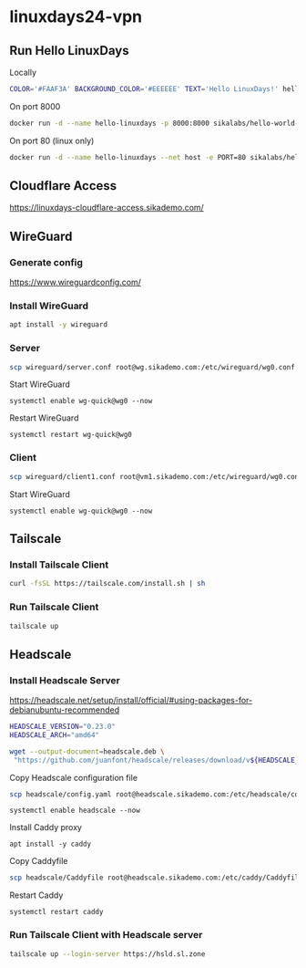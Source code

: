 # linuxdays24-vpn

## Run Hello LinuxDays

Locally

```bash
COLOR='#FAAF3A' BACKGROUND_COLOR='#EEEEEE' TEXT='Hello LinuxDays!' hello-world-server
```

On port 8000

```bash
docker run -d --name hello-linuxdays -p 8000:8000 sikalabs/hello-world-server:linuxdays
```

On port 80 (linux only)

```bash
docker run -d --name hello-linuxdays --net host -e PORT=80 sikalabs/hello-world-server:linuxdays
```

## Cloudflare Access

https://linuxdays-cloudflare-access.sikademo.com/

## WireGuard

### Generate config

https://www.wireguardconfig.com/

### Install WireGuard

```bash
apt install -y wireguard
```

### Server

```bash
scp wireguard/server.conf root@wg.sikademo.com:/etc/wireguard/wg0.conf
```

Start WireGuard

```
systemctl enable wg-quick@wg0 --now
```

Restart WireGuard

```
systemctl restart wg-quick@wg0
```

### Client

```bash
scp wireguard/client1.conf root@vm1.sikademo.com:/etc/wireguard/wg0.conf
```

Start WireGuard

```
systemctl enable wg-quick@wg0 --now
```

## Tailscale

### Install Tailscale Client

```bash
curl -fsSL https://tailscale.com/install.sh | sh
```

### Run Tailscale Client

```bash
tailscale up
```

## Headscale

### Install Headscale Server

https://headscale.net/setup/install/official/#using-packages-for-debianubuntu-recommended

```bash
HEADSCALE_VERSION="0.23.0"
HEADSCALE_ARCH="amd64"

wget --output-document=headscale.deb \
 "https://github.com/juanfont/headscale/releases/download/v${HEADSCALE_VERSION}/headscale_${HEADSCALE_VERSION}_linux_${HEADSCALE_ARCH}.deb"
```

Copy Headscale configuration file

```bash
scp headscale/config.yaml root@headscale.sikademo.com:/etc/headscale/config.yaml
```

```
systemctl enable headscale --now
```

Install Caddy proxy

```
apt install -y caddy
```

Copy Caddyfile

```bash
scp headscale/Caddyfile root@headscale.sikademo.com:/etc/caddy/Caddyfile
```

Restart Caddy

```
systemctl restart caddy
```

### Run Tailscale Client with Headscale server

```bash
tailscale up --login-server https://hsld.sl.zone
```
